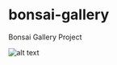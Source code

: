 # bonsai-gallery
Bonsai Gallery Project

![alt text](https://cdn.pixabay.com/photo/2015/03/12/18/13/bonsai-670591_1280.jpg)
